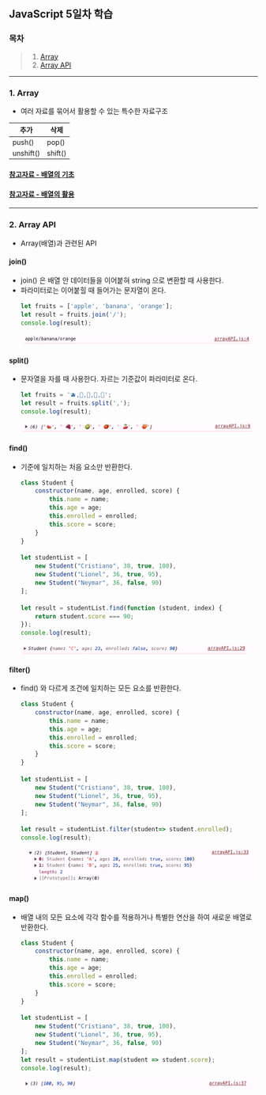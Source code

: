 ## JavaScript 5일차 학습
### 목차
> 1. [Array](https://github.com/KangJeoungMi/Study-JavaScript/blob/master/markdown/day05.md#1-array)
> 2. [Array API](https://github.com/KangJeoungMi/Study-JavaScript/blob/master/markdown/day05.md#2-array-api)
----

### 1. Array
- 여러 자료를 묶어서 활용할 수 있는 특수한 자료구조

| 추가 | 삭제 |
|-------|-----------|
|push()|pop()|
|unshift()|shift()|

#### [참고자료 - 배열의 기초](https://www.tcpschool.com/javascript/js_array_basic)

#### [참고자료 - 배열의 활용](https://www.tcpschool.com/javascript/js_array_application)
---

### 2. Array API
- Array(배열)과 관련된 API
#### join()
- join() 은 배열 안 데이터들을 이어붙혀 string 으로 변환할 때 사용한다.
- 파라미터로는 이어붙힐 때 들어가는 문자열이 온다.
    ```javascript
    let fruits = ['apple', 'banana', 'orange'];
    let result = fruits.join('/');
    console.log(result);
    ```
  ![img_1.png](../images/Day05/img01.png)

#### split()
- 문자열을 자를 때 사용한다. 자르는 기준값이 파라미터로 온다.
    ```javascript
    let fruits = '🫐,🍍,🍔,🍠,🍅';
    let result = fruits.split(',');
    console.log(result);
    ```
  ![img_2.png](../images/Day05/img02.png)

#### find()
- 기준에 일치하는 처음 요소만 반환한다.
    ```javascript
    class Student {
        constructor(name, age, enrolled, score) {
            this.name = name;
            this.age = age;
            this.enrolled = enrolled;
            this.score = score;
        }
    }
    
    let studentList = [
        new Student("Cristiano", 38, true, 100),
        new Student("Lionel", 36, true, 95),
        new Student("Neymar", 36, false, 90)
    ];
    
    let result = studentList.find(function (student, index) {
        return student.score === 90;
    });
    console.log(result);
    ```
  ![img_3.png](../images/Day05/img03.png)

#### filter()
- find() 와 다르게 조건에 일치하는 모든 요소를 반환한다.
    ```javascript
    class Student {
        constructor(name, age, enrolled, score) {
            this.name = name;
            this.age = age;
            this.enrolled = enrolled;
            this.score = score;
        }
    }
    
    let studentList = [
        new Student("Cristiano", 38, true, 100),
        new Student("Lionel", 36, true, 95),
        new Student("Neymar", 36, false, 90)
    ];
    
    let result = studentList.filter(student=> student.enrolled);
    console.log(result);
    ```
  ![img_4.png](../images/Day05/img04.png)

#### map()
- 배열 내의 모든 요소에 각각 함수를 적용하거나 특별한 연산을 하여 새로운 배열로 반환한다.
    ```javascript
    class Student {
        constructor(name, age, enrolled, score) {
            this.name = name;
            this.age = age;
            this.enrolled = enrolled;
            this.score = score;
        }
    }
    
    let studentList = [
        new Student("Cristiano", 38, true, 100),
        new Student("Lionel", 36, true, 95),
        new Student("Neymar", 36, false, 90)
    ];
    let result = studentList.map(student => student.score);
    console.log(result);
    ```
  ![img_5.png](../images/Day05/img05.png)
